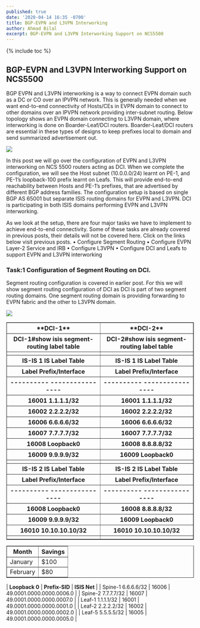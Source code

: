 ```yaml
---
published: true
date: '2020-04-14 16:35 -0700'
title: BGP-EVPN and L3VPN Interworking
author: Ahmad Bilal
excerpt: BGP-EVPN and L3VPN Interworking Support on NCS5500
---
```

{% include toc %}

## BGP-EVPN and L3VPN Interworking Support on NCS5500

BGP EVPN and L3VPN interworking is a way to connect EVPN domain such as a DC or CO over an IPVPN network. This is generally needed when we want end-to-end connectivity of Hosts/CEs in EVPN domain to connect to other domains over an IPVPN network providing inter-subnet routing.
Below topology shows an EVPN domain connecting to L3VPN domain, where interworking is done on Boarder-Leaf/DCI routers. Boarder-Leaf/DCI routers are essential in these types of designs to keep prefixes local to domain and send summarized advertisement out.

![](https://github.com/xrdocs/ncs5500/blob/gh-pages/images/evpn-config/evpn-l3vpn-interworking-topology.png?raw=true)

In this post we will go over the configuration of EVPN and L3VPN interworking on NCS 5500 routers acting as DCI. When we complete the configuration, we will see the Host subnet (10.0.0.0/24) learnt on PE-1, and PE-1’s loopback-100 prefix learnt on Leafs. This will provide end-to-end reachability between Hosts and PE-1’s prefixes, that are advertised by different BGP address families. The configuration setup is based on single BGP AS 65001 but separate ISIS routing domains for EVPN and L3VPN. DCI is participating in both ISIS domains performing EVPN and L3VPN interworking.

As we look at the setup, there are four major tasks we have to implement to achieve end-to-end connectivity. Some of these tasks are already covered in previous posts, their details will not be covered here. Click on the links below visit previous posts. 
•	Configure Segment Routing
•	Configure EVPN Layer-2 Service and IRB
•	Configure L3VPN
•	Configure DCI and Leafs to support EVPN and L3VPN interworking


### Task:1 Configuration of Segment Routing on DCI.
Segment routing configuration is covered in earlier post. For this we will show segment routing configuration of DCI as DCI is part of two segment routing domains. One segment routing domain is providing forwarding to EVPN fabric and the other to L3VPN domain.

![](https://github.com/xrdocs/ncs5500/blob/gh-pages/images/evpn-config/evpn-l3vpn-interworking-transport.png?raw=true)

<table border="1">
<tr>	<th>	**DCI-1**	</th>	<th>	**DCI-2**	</th>	</tr>
<tr>	<th>	DCI-1#show isis segment-routing label table 	</th>	<th>	DCI-2#show isis segment-routing label table 	</th>	</tr>
<tr>	<th>		</th>	<th>		</th>	</tr>
<tr>	<th>	IS-IS 1 IS Label Table	</th>	<th>	IS-IS 1 IS Label Table	</th>	</tr>
<tr>	<th>	Label         Prefix/Interface	</th>	<th>	Label         Prefix/Interface	</th>	</tr>
<tr>	<th>	----------    ----------------	</th>	<th>	----------    ----------------	</th>	</tr>
<tr>	<th>	16001         1.1.1.1/32	</th>	<th>	16001         1.1.1.1/32	</th>	</tr>
<tr>	<th>	16002         2.2.2.2/32	</th>	<th>	16002         2.2.2.2/32	</th>	</tr>
<tr>	<th>	16006         6.6.6.6/32	</th>	<th>	16006         6.6.6.6/32	</th>	</tr>
<tr>	<th>	16007         7.7.7.7/32	</th>	<th>	16007         7.7.7.7/32	</th>	</tr>
<tr>	<th>	16008         Loopback0	</th>	<th>	16008         8.8.8.8/32	</th>	</tr>
<tr>	<th>	16009         9.9.9.9/32	</th>	<th>	16009         Loopback0	</th>	</tr>
<tr>	<th>		</th>	<th>		</th>	</tr>
<tr>	<th>	IS-IS 2 IS Label Table	</th>	<th>	IS-IS 2 IS Label Table	</th>	</tr>
<tr>	<th>	Label         Prefix/Interface	</th>	<th>	Label         Prefix/Interface	</th>	</tr>
<tr>	<th>	----------    ----------------	</th>	<th>	----------    ----------------	</th>	</tr>
<tr>	<th>	16008         Loopback0	</th>	<th>	16008         8.8.8.8/32	</th>	</tr>
<tr>	<th>	16009         9.9.9.9/32	</th>	<th>	16009         Loopback0	</th>	</tr>
<tr>	<th>	16010         10.10.10.10/32 	</th>	<th>	16010         10.10.10.10/32	</th>	</tr>
<tr>	<th>		</th>	<th>		</th>	</tr>
</table>





<table border="1">
  <tr>
    <th>Month</th>
    <th>Savings</th>
  </tr>
  <tr>
    <td>January</td>
    <td>$100</td>
  </tr>
  <tr>
    <td>February</td>
    <td>$80</td>
  </tr>
</table>


| **Loopback 0** | **Prefix-SID** | **ISIS Net** |
| Spine-1 6.6.6.6/32 | 16006 | 49.0001.0000.0000.0006.0 |
| Spine-2 7.7.7.7/32 | 16007 | 49.0001.0000.0000.0007.0 |
| Leaf-1  1.1.1.1/32 | 16001 | 49.0001.0000.0000.0001.0 |
| Leaf-2  2.2.2.2/32 | 16002 | 49.0001.0000.0000.0002.0 |
| Leaf-5  5.5.5.5/32 | 16005 | 49.0001.0000.0000.0005.0 |